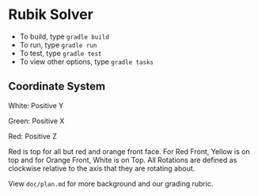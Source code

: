 # Rubik Solver

* To build, type `gradle build`
* To run, type `gradle run`
* To test, type `gradle test`
* To view other options, type `gradle tasks`

## Coordinate System

White: Positive Y

Green: Positive X

Red: Positive Z


Red is top for all but red and orange front face. For Red Front, Yellow is on top and for Orange Front, White is on Top. 
All Rotations are defined as clockwise relative to the axis that they are rotating about.

View `doc/plan.md` for more background and our grading rubric.

